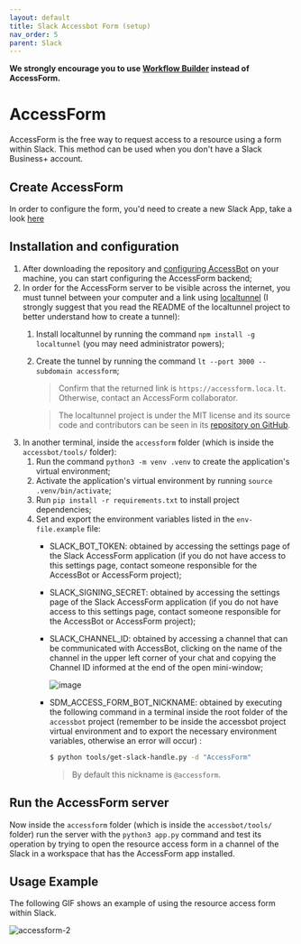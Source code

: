 ```yaml
---
layout: default
title: Slack Accessbot Form (setup) 
nav_order: 5
parent: Slack
---
```

**We strongly encourage you to use [Workflow Builder](https://slack.com/help/articles/360035692513-Guide-to-Workflow-Builder) instead of AccessForm.**

# AccessForm

AccessForm is the free way to request access to a resource using a form within Slack. This method can be used when you don't have a Slack Business+ account.

## Create AccessForm

In order to configure the form, you'd need to create a new Slack App, take a look [here](../../tools/accessform/accessform-manifest.yaml)

## Installation and configuration

1. After downloading the repository and [configuring AccessBot](https://github.com/strongdm/accessbot) on your machine, you can start configuring the AccessForm backend;
2. In order for the AccessForm server to be visible across the internet, you must tunnel between your computer and a link using [localtunnel](https://github.com/localtunnel/localtunnel) (I strongly suggest that you read the README of the localtunnel project to better understand how to create a tunnel):
    1. Install localtunnel by running the command `npm install -g localtunnel` (you may need administrator powers);
    2. Create the tunnel by running the command `lt --port 3000 --subdomain accessform`;
        > Confirm that the returned link is `https://accessform.loca.lt`. Otherwise, contact an AccessForm collaborator.

        > The localtunnel project is under the MIT license and its source code and contributors can be seen in its [repository on GitHub](https://github.com/localtunnel/localtunnel).
3. In another terminal, inside the `accessform` folder (which is inside the `accessbot/tools/` folder):
    1. Run the command `python3 -m venv .venv` to create the application's virtual environment;
    2. Activate the application's virtual environment by running `source .venv/bin/activate`;
    3. Run `pip install -r requirements.txt` to install project dependencies;
    4. Set and export the environment variables listed in the `env-file.example` file:
        - SLACK_BOT_TOKEN: obtained by accessing the settings page of the Slack AccessForm application (if you do not have access to this settings page, contact someone responsible for the AccessBot or AccessForm project);
        - SLACK_SIGNING_SECRET: obtained by accessing the settings page of the Slack AccessForm application (if you do not have access to this settings page, contact someone responsible for the AccessBot or AccessForm project);
        - SLACK_CHANNEL_ID: obtained by accessing a channel that can be communicated with AccessBot, clicking on the name of the channel in the upper left corner of your chat and copying the Channel ID informed at the end of the open mini-window;

            ![image](https://user-images.githubusercontent.com/49795183/163469393-c110df8c-10d8-4e11-9827-3f2fe73e5e23.png)

        - SDM_ACCESS_FORM_BOT_NICKNAME: obtained by executing the following command in a terminal inside the root folder of the `accessbot` project (remember to be inside the accessbot project virtual environment and to export the necessary environment variables, otherwise an error will occur) :
            
            ```bash
            $ python tools/get-slack-handle.py -d "AccessForm"
            ```
            > By default this nickname is `@accessform`.

## Run the AccessForm server 

Now inside the `accessform` folder (which is inside the `accessbot/tools/` folder) run the server with the `python3 app.py` command and test its operation by trying to open the resource access form in a channel of the Slack in a workspace that has the AccessForm app installed.

## Usage Example

The following GIF shows an example of using the resource access form within Slack.

![accessform-2](https://user-images.githubusercontent.com/49795183/163470488-ec502e31-6b54-4f0b-93f4-9c42acdbec46.gif)


